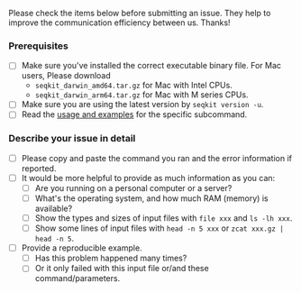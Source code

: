 Please check the items below before submitting an issue.
They help to improve the communication efficiency between us.
Thanks!

### Prerequisites

- [ ] Make sure you've installed the correct executable binary file.
    For Mac users, Please download
    - `seqkit_darwin_amd64.tar.gz` for Mac with Intel CPUs.
    - `seqkit_darwin_arm64.tar.gz` for Mac with M series CPUs.
- [ ] Make sure you are using the latest version by `seqkit version -u`.
- [ ] Read the [usage and examples](http://bioinf.shenwei.me/seqkit/usage/) for the specific subcommand.

### Describe your issue in detail

- [ ] Please copy and paste the command you ran and the error information if reported.
- [ ] It would be more helpful to provide as much information as you can:
    - [ ] Are you running on a personal computer or a server?
    - [ ] What's the operating system, and how much RAM (memory) is available?
    - [ ] Show the types and sizes of input files with `file xxx` and `ls -lh xxx`.
    - [ ] Show some lines of input files with `head -n 5 xxx` or `zcat xxx.gz | head -n 5`.
- [ ] Provide a reproducible example.
    - [ ] Has this problem happened many times?
    - [ ] Or it only failed with this input file or/and these command/parameters.
